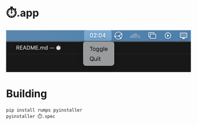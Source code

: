 # ⏱️.app
![](screenshot.png)

# Building
```sh
pip install rumps pyinstaller
pyinstaller ⏱️.spec
```